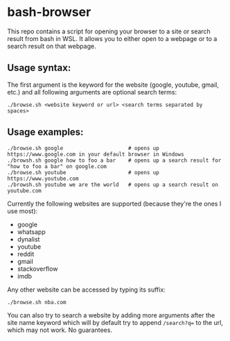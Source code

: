 # bash-browser

This repo contains a script for opening your browser to a site or search result from bash in WSL.
It allows you to either open to a webpage or to a search result on that webpage.

## Usage syntax:

The first argument is the keyword for the website (google, youtube, gmail, etc.) and all following arguments
are optional search terms:

```
./browse.sh <website keyword or url> <search terms separated by spaces>
``` 

## Usage examples:

```
./browse.sh google                     # opens up https://www.google.com in your default browser in Windows
./browsh.sh google how to foo a bar    # opens up a search result for "how to foo a bar" on google.com
./browse.sh youtube                    # opens up https://www.youtube.com
./browsh.sh youtube we are the world   # opens up a search result on youtube.com
```

Currently the following websites are supported (because they're the ones I use most):

- google
- whatsapp
- dynalist
- youtube
- reddit
- gmail
- stackoverflow
- imdb


Any other website can be accessed by typing its suffix:

```
./browse.sh nba.com
```

You can also try to search a website by adding more arguments after the site name keyword
which will by default try to append `/search?q=` to the url, which may not work. No guarantees.

